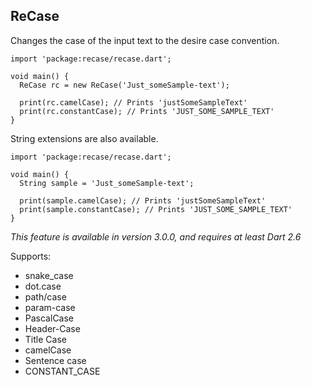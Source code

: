 ## ReCase ##

Changes the case of the input text to the desire case convention.

    import 'package:recase/recase.dart';

    void main() {
      ReCase rc = new ReCase('Just_someSample-text');

      print(rc.camelCase); // Prints 'justSomeSampleText'
      print(rc.constantCase); // Prints 'JUST_SOME_SAMPLE_TEXT'
    }

String extensions are also available.

    import 'package:recase/recase.dart';

    void main() {
      String sample = 'Just_someSample-text';

      print(sample.camelCase); // Prints 'justSomeSampleText'
      print(sample.constantCase); // Prints 'JUST_SOME_SAMPLE_TEXT'
    }
_This feature is available in version 3.0.0, and requires at least Dart 2.6_


Supports:
* snake_case
* dot.case
* path/case
* param-case
* PascalCase
* Header-Case
* Title Case
* camelCase
* Sentence case
* CONSTANT_CASE
